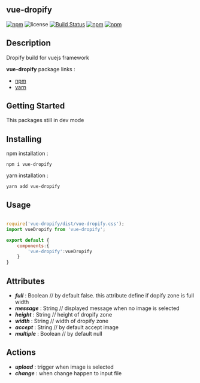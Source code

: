 ## vue-dropify

[![npm](https://img.shields.io/npm/v/vue-dropify.svg)](https://www.npmjs.com/package/vue-dropify) ![license](https://img.shields.io/github/license/khofaai/vue-dropify.svg) [![Build Status](https://travis-ci.org/khofaai/vue-dropify.svg?branch=master)](https://travis-ci.org/khofaai/vue-dropify) [![npm](https://img.shields.io/npm/dw/vue-dropify.svg)](https://www.npmjs.com/package/vue-dropify) [![npm](https://img.shields.io/npm/dt/vue-dropify.svg)](https://www.npmjs.com/package/vue-dropify) 

## Description

Dropify build for vuejs framework

**vue-dropify** package links :
- <a href="https://www.npmjs.com/package/vue-dropify" target="_blank">npm</a>
- <a href="https://yarnpkg.com/en/package/vue-dropify" target="_blank">yarn</a>

## Getting Started

This packages still in dev mode

## Installing

npm installation :

```
npm i vue-dropify
```

yarn installation :

```
yarn add vue-dropify
```

## Usage

```javascript

require('vue-dropify/dist/vue-dropify.css');
import vueDropify from 'vue-dropify';

export default {
	components:{
		'vue-dropify':vueDropify
	}
}
```

## Attributes

- **_full_** : Boolean // by default false. this attribute define if dopify zone is full width
- **_message_** : String // displayed message when no image is selected
- **_height_** : String // height of dropify zone
- **_width_** : String // width of dropify zone
- **_accept_** : String // by default accept image
- **_multiple_** : Boolean // by default null

## Actions

- **_upload_** : trigger when image is selected
- **_change_** : when change happen to input file